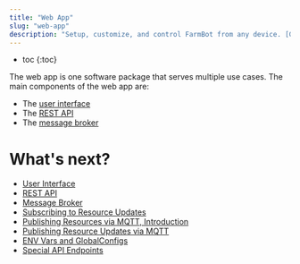 ```yaml
---
title: "Web App"
slug: "web-app"
description: "Setup, customize, and control FarmBot from any device. [GitHub repository](https://github.com/FarmBot/Farmbot-Web-App)."
---
```


* toc
{:toc}

The web app is one software package that serves multiple use cases. The main components of the web app are:

 * The [user interface](web-app/user-interface.md)
 * The [REST API](web-app/rest-api.md)
 * The [message broker](web-app/message-broker.md)

# What's next?

 * [User Interface](web-app/user-interface.md)
 * [REST API](web-app/rest-api.md)
 * [Message Broker](web-app/message-broker.md)
 * [Subscribing to Resource Updates](web-app/realtime-updates-auto-sync.md)
 * [Publishing Resources via MQTT, Introduction](web-app/experimental-mqtt-api.md)
 * [Publishing Resource Updates via MQTT](web-app/create-a-resource.md)
 * [ENV Vars and GlobalConfigs](web-app/env-vars-and-globalconfigs.md)
 * [Special API Endpoints](web-app/special-api-endpoints.md)
